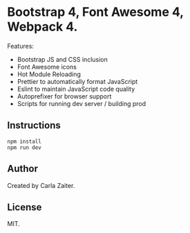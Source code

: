 # Bootstrap 4, Font Awesome 4, Webpack 4.

Features:
- Bootstrap JS and  CSS inclusion
- Font Awesome icons
- Hot Module Reloading
- Prettier to automatically format JavaScript
- Eslint to maintain JavaScript code quality
- Autoprefixer for browser support
- Scripts for running dev server / building prod

## Instructions

```
npm install
npm run dev
```

## Author

Created by Carla Zaiter.

## License

MIT.
